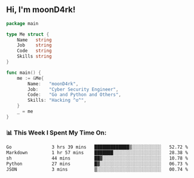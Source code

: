 <h2> Hi, I'm moonD4rk!</h2>

```go
package main

type Me struct {
	Name   string
	Job    string
	Code   string
	Skills string
}

func main() {
	me := &Me{
		Name:   "moonD4rk",
		Job:    "Cyber Security Engineer",
		Code:   "Go and Python and Others",
		Skills: "Hacking ^o^",
	}
	_ = me
}
```

<h3>📊 This Week I Spent My Time On:</h3>
<!-- <img align='right' src="https://github-readme-stats.vercel.app/api?username=moond4rk&show_icons=true&theme=radical", width="300" height="150"> -->

<!--START_SECTION:waka-->

```txt
Go               3 hrs 39 mins   █████████████▒░░░░░░░░░░░   52.72 %
Markdown         1 hr 57 mins    ███████░░░░░░░░░░░░░░░░░░   28.38 %
sh               44 mins         ██▓░░░░░░░░░░░░░░░░░░░░░░   10.78 %
Python           27 mins         █▓░░░░░░░░░░░░░░░░░░░░░░░   06.73 %
JSON             3 mins          ▒░░░░░░░░░░░░░░░░░░░░░░░░   00.74 %
```

<!--END_SECTION:waka-->

